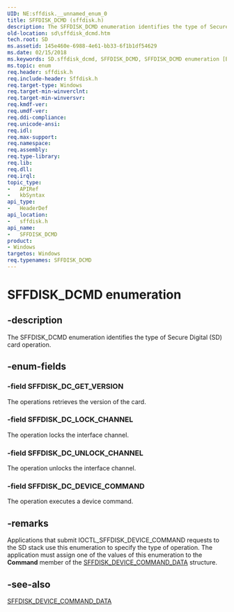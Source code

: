```yaml
---
UID: NE:sffdisk.__unnamed_enum_0
title: SFFDISK_DCMD (sffdisk.h)
description: The SFFDISK_DCMD enumeration identifies the type of Secure Digital (SD) card operation.
old-location: sd\sffdisk_dcmd.htm
tech.root: SD
ms.assetid: 145e460e-6988-4e61-bb33-6f1b1df54629
ms.date: 02/15/2018
ms.keywords: SD.sffdisk_dcmd, SFFDISK_DCMD, SFFDISK_DCMD enumeration [Buses], SFFDISK_DC_DEVICE_COMMAND, SFFDISK_DC_GET_VERSION, SFFDISK_DC_LOCK_CHANNEL, SFFDISK_DC_UNLOCK_CHANNEL, sd-structs_440acb4f-89ba-4ea0-9f8b-c7fd241dfe85.xml, sffdisk/SFFDISK_DCMD, sffdisk/SFFDISK_DC_DEVICE_COMMAND, sffdisk/SFFDISK_DC_GET_VERSION, sffdisk/SFFDISK_DC_LOCK_CHANNEL, sffdisk/SFFDISK_DC_UNLOCK_CHANNEL
ms.topic: enum
req.header: sffdisk.h
req.include-header: Sffdisk.h
req.target-type: Windows
req.target-min-winverclnt: 
req.target-min-winversvr: 
req.kmdf-ver: 
req.umdf-ver: 
req.ddi-compliance: 
req.unicode-ansi: 
req.idl: 
req.max-support: 
req.namespace: 
req.assembly: 
req.type-library: 
req.lib: 
req.dll: 
req.irql: 
topic_type:
-	APIRef
-	kbSyntax
api_type:
-	HeaderDef
api_location:
-	sffdisk.h
api_name:
-	SFFDISK_DCMD
product:
- Windows
targetos: Windows
req.typenames: SFFDISK_DCMD
---
```


# SFFDISK_DCMD enumeration


## -description


The SFFDISK_DCMD enumeration identifies the type of Secure Digital (SD) card operation.


## -enum-fields




### -field SFFDISK_DC_GET_VERSION

The operations retrieves the version of the card.


### -field SFFDISK_DC_LOCK_CHANNEL

The operation locks the interface channel.


### -field SFFDISK_DC_UNLOCK_CHANNEL

The operation unlocks the interface channel.


### -field SFFDISK_DC_DEVICE_COMMAND

The operation executes a device command.


## -remarks



Applications that submit IOCTL_SFFDISK_DEVICE_COMMAND requests to the SD stack use this enumeration to specify the type of operation. The application must assign one of the values of this enumeration to the <b>Command</b> member of the <a href="https://msdn.microsoft.com/68205c17-5ff6-45a3-83c7-e106b314f9a5">SFFDISK_DEVICE_COMMAND_DATA</a> structure.




## -see-also




<a href="https://msdn.microsoft.com/68205c17-5ff6-45a3-83c7-e106b314f9a5">SFFDISK_DEVICE_COMMAND_DATA</a>
 

 

